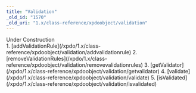 ```yaml
---
title: "Validation"
_old_id: "1570"
_old_uri: "1.x/class-reference/xpdoobject/validation"
---
```


<div class="note">Under Construction</div>1. [addValidationRule](/xpdo/1.x/class-reference/xpdoobject/validation/addvalidationrule)
2. [removeValidationRules](/xpdo/1.x/class-reference/xpdoobject/validation/removevalidationrules)
3. [getValidator](/xpdo/1.x/class-reference/xpdoobject/validation/getvalidator)
4. [validate](/xpdo/1.x/class-reference/xpdoobject/validation/validate)
5. [isValidated](/xpdo/1.x/class-reference/xpdoobject/validation/isvalidated)